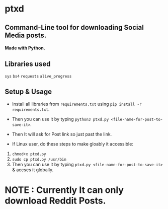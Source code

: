 # ptxd
## Command-Line tool for downloading Social Media posts.
#### Made with Python.

## Libraries used 
`sys` `bs4` `requests` `alive_progress`

## Setup & Usage
- Install all libraries from `requirements.txt` using `pip install -r requirements.txt`.
- Then you can use it by typing `python3 ptxd.py <file-name-for-post-to-save-it>`.
- Then It will ask for Post link so just past the link.

- If Linux user, do these steps to make gloably it accessible:
1. `chmod+x ptxd.py`
2. `sudo cp ptxd.py /usr/bin`
3. Then you can use it by typing `ptxd.py <file-name-for-post-to-save-it>` & accses it globally.

# NOTE : Currently It can only download Reddit Posts.
